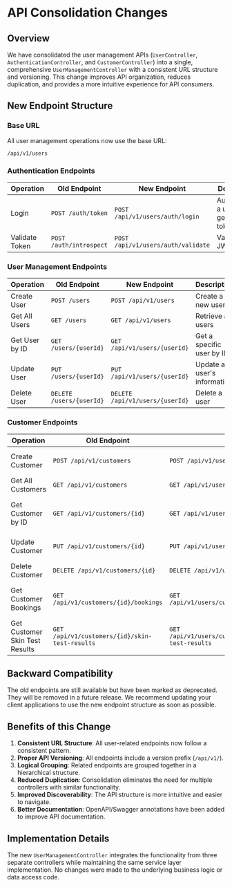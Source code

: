 # API Consolidation Changes

## Overview

We have consolidated the user management APIs (`UserController`, `AuthenticationController`, and `CustomerController`) into a single, comprehensive `UserManagementController` with a consistent URL structure and versioning. This change improves API organization, reduces duplication, and provides a more intuitive experience for API consumers.

## New Endpoint Structure

### Base URL

All user management operations now use the base URL:
```
/api/v1/users
```

### Authentication Endpoints

| Operation | Old Endpoint | New Endpoint | Description |
|-----------|-------------|-------------|-------------|
| Login | `POST /auth/token` | `POST /api/v1/users/auth/login` | Authenticate a user and get a JWT token |
| Validate Token | `POST /auth/introspect` | `POST /api/v1/users/auth/validate` | Validate a JWT token |

### User Management Endpoints

| Operation | Old Endpoint | New Endpoint | Description |
|-----------|-------------|-------------|-------------|
| Create User | `POST /users` | `POST /api/v1/users` | Create a new user |
| Get All Users | `GET /users` | `GET /api/v1/users` | Retrieve all users |
| Get User by ID | `GET /users/{userId}` | `GET /api/v1/users/{userId}` | Get a specific user by ID |
| Update User | `PUT /users/{userId}` | `PUT /api/v1/users/{userId}` | Update a user's information |
| Delete User | `DELETE /users/{userId}` | `DELETE /api/v1/users/{userId}` | Delete a user |

### Customer Endpoints

| Operation | Old Endpoint | New Endpoint | Description |
|-----------|-------------|-------------|-------------|
| Create Customer | `POST /api/v1/customers` | `POST /api/v1/users/customers` | Create a new customer |
| Get All Customers | `GET /api/v1/customers` | `GET /api/v1/users/customers` | Retrieve all customers |
| Get Customer by ID | `GET /api/v1/customers/{id}` | `GET /api/v1/users/customers/{customerId}` | Get a specific customer by ID |
| Update Customer | `PUT /api/v1/customers/{id}` | `PUT /api/v1/users/customers/{customerId}` | Update customer information |
| Delete Customer | `DELETE /api/v1/customers/{id}` | `DELETE /api/v1/users/customers/{customerId}` | Delete a customer |
| Get Customer Bookings | `GET /api/v1/customers/{id}/bookings` | `GET /api/v1/users/customers/{customerId}/bookings` | Get all bookings for a customer |
| Get Customer Skin Test Results | `GET /api/v1/customers/{id}/skin-test-results` | `GET /api/v1/users/customers/{customerId}/skin-test-results` | Get skin test results for a customer |

## Backward Compatibility

The old endpoints are still available but have been marked as deprecated. They will be removed in a future release. We recommend updating your client applications to use the new endpoint structure as soon as possible.

## Benefits of this Change

1. **Consistent URL Structure**: All user-related endpoints now follow a consistent pattern.
2. **Proper API Versioning**: All endpoints include a version prefix (`/api/v1/`).
3. **Logical Grouping**: Related endpoints are grouped together in a hierarchical structure.
4. **Reduced Duplication**: Consolidation eliminates the need for multiple controllers with similar functionality.
5. **Improved Discoverability**: The API structure is more intuitive and easier to navigate.
6. **Better Documentation**: OpenAPI/Swagger annotations have been added to improve API documentation.

## Implementation Details

The new `UserManagementController` integrates the functionality from three separate controllers while maintaining the same service layer implementation. No changes were made to the underlying business logic or data access code. 